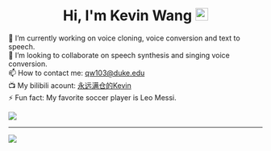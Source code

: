 <div align="center">
   <h1>Hi, I'm Kevin Wang</a> <img src="https://media.giphy.com/media/hvRJCLFzcasrR4ia7z/giphy.gif" width="25px"> </h1>
</div>   

🔭 I’m currently working on voice cloning, voice conversion and text to speech.<br>👯 I’m looking to collaborate on speech synthesis and singing voice conversion.<br>📫 How to contact me: qw103@duke.edu<br>📺 My bilibili acount: [永远满仓的Kevin](https://space.bilibili.com/501495851)<br>⚡ Fun fact: My favorite soccer player is Leo Messi.

![](https://github-readme-stats.vercel.app/api?username=KevinWang676&theme=dark&hide_border=false&include_all_commits=false&count_private=false)<br/>

---
[![](https://visitcount.itsvg.in/api?id=KevinWang676&icon=0&color=0)](https://visitcount.itsvg.in)

<!-- Proudly created with GPRM ( https://gprm.itsvg.in ) -->
